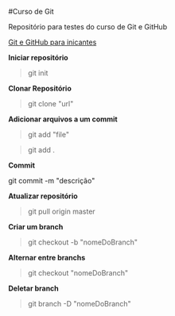 #Curso de Git

Repositório para testes do curso de Git e GitHub

[Git e GitHub para inicantes](https://www.udemy.com/git-e-github-para-iniciantes/)

**Iniciar repositório**

> git init

**Clonar Repositório**

> git clone "url"

**Adicionar arquivos a um commit**

> git add "file"

> git add .

**Commit**

git commit -m "descrição"

**Atualizar repositório**

> git pull origin master

**Criar um branch**

> git checkout -b "nomeDoBranch"

**Alternar entre branchs**

> git checkout "nomeDoBranch"

**Deletar branch**

> git branch -D "nomeDoBranch"